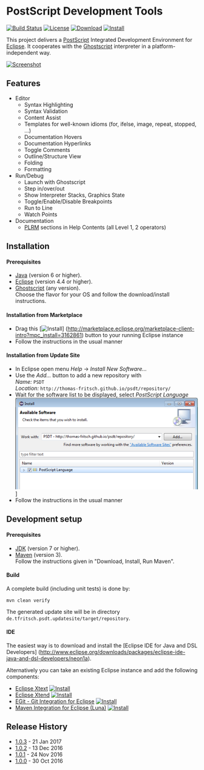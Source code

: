 # PostScript Development Tools

[![Build Status](https://travis-ci.org/thomas-fritsch/psdt.svg?branch=master)](https://travis-ci.org/thomas-fritsch/psdt)
[![License](https://img.shields.io/badge/license-GPL%203.0-blue.svg)](http://www.gnu.org/licenses/gpl-3.0)
[![Download](https://api.bintray.com/packages/thomas-fritsch/eclipse/psdt/images/download.svg)](https://bintray.com/thomas-fritsch/eclipse/psdt/_latestVersion)
[![Install](http://marketplace.eclipse.org/misc/installbutton.png "Drag to your running Eclipse workspace to install PSDT")](http://marketplace.eclipse.org/marketplace-client-intro?mpc_install=3162861)

This project delivers a [PostScript](https://en.wikipedia.org/wiki/PostScript) Integrated Development Environment for
[Eclipse](http://www.eclipse.org/). It cooperates with the [Ghostscript](https://ghostscript.com) interpreter in a
platform-independent way.

[![Screenshot](http://thomas-fritsch.github.io/psdt/images/debugging.png)](http://thomas-fritsch.github.io/psdt/)

## Features

* Editor
	* Syntax Highlighting
	* Syntax Validation
	* Content Assist
	* Templates for well-known idioms (for, ifelse, image, repeat, stopped, ...)
	* Documentation Hovers
	* Documentation Hyperlinks
	* Toggle Comments
	* Outline/Structure View
	* Folding
	* Formatting
* Run/Debug
	* Launch with Ghostscript
	* Step in/over/out
	* Show Interpreter Stacks, Graphics State
	* Toggle/Enable/Disable Breakpoints
	* Run to Line
	* Watch Points
* Documentation
	* [PLRM](https://www.adobe.com/products/postscript/pdfs/PLRM.pdf)
	  sections in Help Contents (all Level 1, 2 operators)

## Installation

#### Prerequisites

* [Java](https://www.java.com/) (version 6 or higher).
* [Eclipse](http://www.eclipse.org) (version 4.4 or higher).
* [Ghostscript](http://ghostscript.com/download/gsdnld.html) (any version).  
  Choose the flavor for your OS and follow the download/install instructions.

#### Installation from Marketplace

* Drag this [![Install](http://marketplace.eclipse.org/misc/installbutton.png
  "Drag to your running Eclipse workspace to install PSDT")]
  (http://marketplace.eclipse.org/marketplace-client-intro?mpc_install=3162861)
  button to your running Eclipse instance
* Follow the instructions in the usual manner

#### Installation from Update Site

* In Eclipse open menu _Help_ -> _Install New Software..._
* Use the _Add..._ button to add a new repository with  
  _Name:_ `PSDT`  
  _Location:_ `http://thomas-fritsch.github.io/psdt/repository/` 
* Wait for the software list to be displayed, select _PostScript Language_
  ![Install](install.png)]
* Follow the instructions in the usual manner

## Development setup

#### Prerequisites

* [JDK](http://www.oracle.com/technetwork/java/javase/downloads/) (version 7 or higher).
* [Maven](http://maven.apache.org/) (version 3).  
  Follow the instructions given in "Download, Install, Run Maven".

#### Build

A complete build (including unit tests) is done by:

    mvn clean verify

The generated update site will be in directory `de.tfritsch.psdt.updatesite/target/repository`.

#### IDE

The easiest way is to download and install the [Eclipse IDE for Java and DSL Developers]
(http://www.eclipse.org/downloads/packages/eclipse-ide-java-and-dsl-developers/neon1a).

Alternatively you can take an existing Eclipse instance and add the following components:
* [Eclipse Xtext](http://marketplace.eclipse.org/content/eclipse-xtext)
  [![Install](http://marketplace.eclipse.org/misc/installbutton.png "Drag and drop into a running Eclipse workspace to install Eclipse Xtext")](http://marketplace.eclipse.org/marketplace-client-intro?mpc_install=1073)
* [Eclipse Xtend](http://marketplace.eclipse.org/content/eclipse-xtend)
  [![Install](http://marketplace.eclipse.org/misc/installbutton.png "Drag and drop into a running Eclipse workspace to install Eclipse Xtend")](http://marketplace.eclipse.org/marketplace-client-intro?mpc_install=148396)
* [EGit - Git Integration for Eclipse](http://marketplace.eclipse.org/content/egit-git-integration-eclipse)
  [![Install](http://marketplace.eclipse.org/misc/installbutton.png "Drag and drop into a running Eclipse workspace to install EGit - Git Integration for Eclipse")](http://marketplace.eclipse.org/marketplace-client-intro?mpc_install=1336)
* [Maven Integration for Eclipse (Luna)](http://marketplace.eclipse.org/content/maven-integration-eclipse-luna)
  [![Install](http://marketplace.eclipse.org/misc/installbutton.png "Drag and drop into a running Eclipse workspace to install Maven Integration for Eclipse (Luna)")](http://marketplace.eclipse.org/marketplace-client-intro?mpc_install=1774116)

## Release History

* [1.0.3](https://github.com/thomas-fritsch/psdt/releases/tag/1.0.3) - 21 Jan 2017
* [1.0.2](https://github.com/thomas-fritsch/psdt/releases/tag/1.0.2) - 13 Dec 2016
* [1.0.1](https://github.com/thomas-fritsch/psdt/releases/tag/1.0.1) - 24 Nov 2016
* [1.0.0](https://github.com/thomas-fritsch/psdt/releases/tag/1.0.0) - 30 Oct 2016
